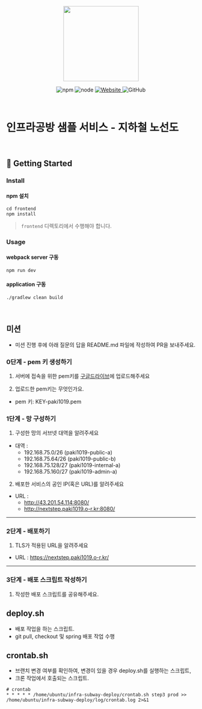 <p align="center">
    <img width="200px;" src="https://raw.githubusercontent.com/woowacourse/atdd-subway-admin-frontend/master/images/main_logo.png"/>
</p>
<p align="center">
  <img alt="npm" src="https://img.shields.io/badge/npm-%3E%3D%205.5.0-blue">
  <img alt="node" src="https://img.shields.io/badge/node-%3E%3D%209.3.0-blue">
  <a href="https://edu.nextstep.camp/c/R89PYi5H" alt="nextstep atdd">
    <img alt="Website" src="https://img.shields.io/website?url=https%3A%2F%2Fedu.nextstep.camp%2Fc%2FR89PYi5H">
  </a>
  <img alt="GitHub" src="https://img.shields.io/github/license/next-step/atdd-subway-service">
</p>

<br>

# 인프라공방 샘플 서비스 - 지하철 노선도

<br>

## 🚀 Getting Started

### Install
#### npm 설치
```
cd frontend
npm install
```
> `frontend` 디렉토리에서 수행해야 합니다.

### Usage
#### webpack server 구동
```
npm run dev
```
#### application 구동
```
./gradlew clean build
```
<br>

## 미션

* 미션 진행 후에 아래 질문의 답을 README.md 파일에 작성하여 PR을 보내주세요.

### 0단계 - pem 키 생성하기

1. 서버에 접속을 위한 pem키를 [구글드라이브](https://drive.google.com/drive/folders/1dZiCUwNeH1LMglp8dyTqqsL1b2yBnzd1?usp=sharing)에 업로드해주세요

2. 업로드한 pem키는 무엇인가요.
- pem 키: KEY-paki1019.pem

### 1단계 - 망 구성하기
1. 구성한 망의 서브넷 대역을 알려주세요
- 대역 : 
  - 192.168.75.0/26 (paki1019-public-a)
  - 192.168.75.64/26 (paki1019-public-b)
  - 192.168.75.128/27 (paki1019-internal-a)
  - 192.168.75.160/27 (paki1019-admin-a)

2. 배포한 서비스의 공인 IP(혹은 URL)를 알려주세요

- URL :
  - http://43.201.54.114:8080/
  - http://nextstep.paki1019.o-r.kr:8080/

---

### 2단계 - 배포하기
1. TLS가 적용된 URL을 알려주세요

- URL : https://nextstep.paki1019.o-r.kr/

---

### 3단계 - 배포 스크립트 작성하기

1. 작성한 배포 스크립트를 공유해주세요.

## deploy.sh
- 배포 작업을 하는 스크립트.
- git pull, checkout 및 spring 배포 작업 수행

## crontab.sh 
- 브랜치 변경 여부를 확인하여, 변경이 있을 경우 deploy.sh를 실행하는 스크립트,
- 크론 작업에서 호출되는 스크립트. 

```
# crontab
* * * * * /home/ubuntu/infra-subway-deploy/crontab.sh step3 prod >> /home/ubuntu/infra-subway-deploy/log/crontab.log 2>&1
```
